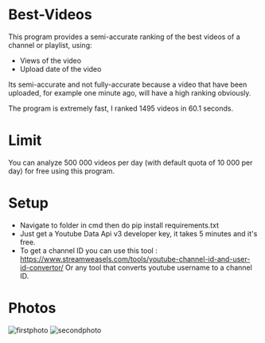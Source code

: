# Best-Videos
This program provides a semi-accurate ranking of the best videos of a channel or playlist, using: 
-	Views of the video
-	Upload date of the video

Its semi-accurate and not fully-accurate because a video that have been uploaded, for example
one minute ago, will have a high ranking obviously.

The program is extremely fast, I ranked 1495 videos in 60.1 seconds.

# Limit
You can analyze 500 000 videos per day (with default quota of 10 000 per day) for free using this program.

# Setup
- Navigate to folder in cmd then do pip install requirements.txt
- Just get a Youtube Data Api v3 developer key, it takes 5 minutes and it's free.
- To get a channel ID you can use this tool : https://www.streamweasels.com/tools/youtube-channel-id-and-user-id-convertor/
Or any tool that converts youtube username to a channel ID.

# Photos
  
![firstphoto](https://user-images.githubusercontent.com/126346163/222788768-19c2044b-2625-4e56-b795-73c5c897541c.PNG)
![secondphoto](https://user-images.githubusercontent.com/126346163/222788783-1bd6e83a-3eb2-40b1-a286-34a29dbf4e11.PNG)
